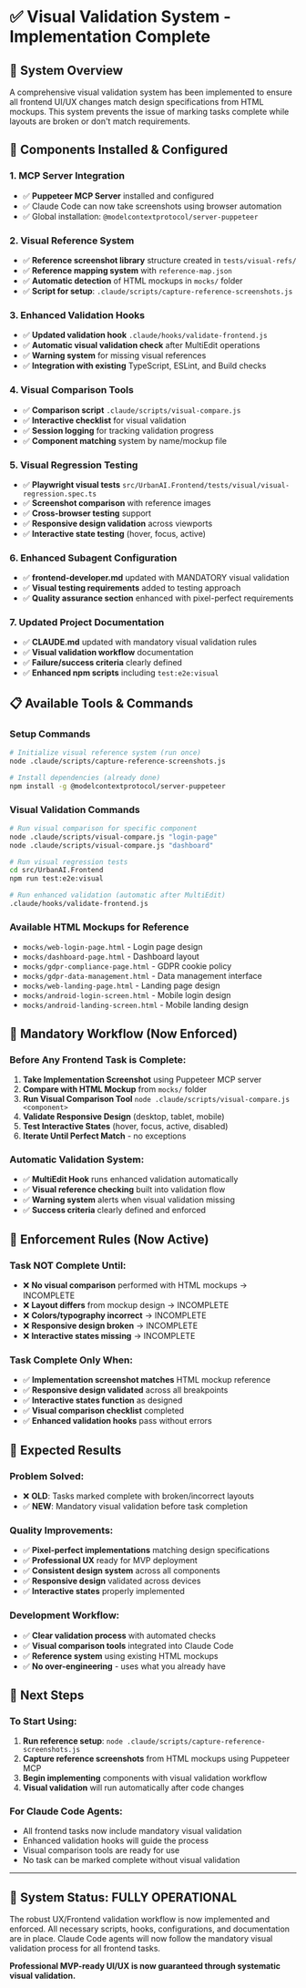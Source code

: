 # ✅ Visual Validation System - Implementation Complete

## 🎯 System Overview

A comprehensive visual validation system has been implemented to ensure all frontend UI/UX changes match design specifications from HTML mockups. This system prevents the issue of marking tasks complete while layouts are broken or don't match requirements.

## 🔧 Components Installed & Configured

### 1. **MCP Server Integration**
- ✅ **Puppeteer MCP Server** installed and configured
- ✅ Claude Code can now take screenshots using browser automation
- ✅ Global installation: `@modelcontextprotocol/server-puppeteer`

### 2. **Visual Reference System**
- ✅ **Reference screenshot library** structure created in `tests/visual-refs/`
- ✅ **Reference mapping system** with `reference-map.json`
- ✅ **Automatic detection** of HTML mockups in `mocks/` folder
- ✅ **Script for setup**: `.claude/scripts/capture-reference-screenshots.js`

### 3. **Enhanced Validation Hooks**
- ✅ **Updated validation hook** `.claude/hooks/validate-frontend.js`
- ✅ **Automatic visual validation check** after MultiEdit operations
- ✅ **Warning system** for missing visual references
- ✅ **Integration with existing** TypeScript, ESLint, and Build checks

### 4. **Visual Comparison Tools**
- ✅ **Comparison script** `.claude/scripts/visual-compare.js`
- ✅ **Interactive checklist** for visual validation
- ✅ **Session logging** for tracking validation progress
- ✅ **Component matching** system by name/mockup file

### 5. **Visual Regression Testing**
- ✅ **Playwright visual tests** `src/UrbanAI.Frontend/tests/visual/visual-regression.spec.ts`
- ✅ **Screenshot comparison** with reference images
- ✅ **Cross-browser testing** support
- ✅ **Responsive design validation** across viewports
- ✅ **Interactive state testing** (hover, focus, active)

### 6. **Enhanced Subagent Configuration**
- ✅ **frontend-developer.md** updated with MANDATORY visual validation
- ✅ **Visual testing requirements** added to testing approach
- ✅ **Quality assurance section** enhanced with pixel-perfect requirements

### 7. **Updated Project Documentation**
- ✅ **CLAUDE.md** updated with mandatory visual validation rules
- ✅ **Visual validation workflow** documentation
- ✅ **Failure/success criteria** clearly defined
- ✅ **Enhanced npm scripts** including `test:e2e:visual`

## 📋 Available Tools & Commands

### Setup Commands
```bash
# Initialize visual reference system (run once)
node .claude/scripts/capture-reference-screenshots.js

# Install dependencies (already done)
npm install -g @modelcontextprotocol/server-puppeteer
```

### Visual Validation Commands
```bash
# Run visual comparison for specific component
node .claude/scripts/visual-compare.js "login-page"
node .claude/scripts/visual-compare.js "dashboard"

# Run visual regression tests
cd src/UrbanAI.Frontend
npm run test:e2e:visual

# Run enhanced validation (automatic after MultiEdit)
.claude/hooks/validate-frontend.js
```

### Available HTML Mockups for Reference
- `mocks/web-login-page.html` - Login page design
- `mocks/dashboard-page.html` - Dashboard layout
- `mocks/gdpr-compliance-page.html` - GDPR cookie policy
- `mocks/gdpr-data-management.html` - Data management interface
- `mocks/web-landing-page.html` - Landing page design
- `mocks/android-login-screen.html` - Mobile login design
- `mocks/android-landing-screen.html` - Mobile landing design

## 🎨 Mandatory Workflow (Now Enforced)

### Before Any Frontend Task is Complete:
1. **Take Implementation Screenshot** using Puppeteer MCP server
2. **Compare with HTML Mockup** from `mocks/` folder  
3. **Run Visual Comparison Tool** `node .claude/scripts/visual-compare.js <component>`
4. **Validate Responsive Design** (desktop, tablet, mobile)
5. **Test Interactive States** (hover, focus, active, disabled)
6. **Iterate Until Perfect Match** - no exceptions

### Automatic Validation System:
- ✅ **MultiEdit Hook** runs enhanced validation automatically
- ✅ **Visual reference checking** built into validation flow
- ✅ **Warning system** alerts when visual validation missing
- ✅ **Success criteria** clearly defined and enforced

## 🚨 Enforcement Rules (Now Active)

### Task NOT Complete Until:
- ❌ **No visual comparison** performed with HTML mockups → INCOMPLETE
- ❌ **Layout differs** from mockup design → INCOMPLETE  
- ❌ **Colors/typography incorrect** → INCOMPLETE
- ❌ **Responsive design broken** → INCOMPLETE
- ❌ **Interactive states missing** → INCOMPLETE

### Task Complete Only When:
- ✅ **Implementation screenshot matches** HTML mockup reference
- ✅ **Responsive design validated** across all breakpoints
- ✅ **Interactive states function** as designed
- ✅ **Visual comparison checklist** completed
- ✅ **Enhanced validation hooks** pass without errors

## 🎯 Expected Results

### Problem Solved:
- ❌ **OLD**: Tasks marked complete with broken/incorrect layouts
- ✅ **NEW**: Mandatory visual validation before task completion

### Quality Improvements:
- ✅ **Pixel-perfect implementations** matching design specifications
- ✅ **Professional UX** ready for MVP deployment
- ✅ **Consistent design system** across all components
- ✅ **Responsive design** validated across devices
- ✅ **Interactive states** properly implemented

### Development Workflow:
- ✅ **Clear validation process** with automated checks
- ✅ **Visual comparison tools** integrated into Claude Code
- ✅ **Reference system** using existing HTML mockups
- ✅ **No over-engineering** - uses what you already have

## 🚀 Next Steps

### To Start Using:
1. **Run reference setup**: `node .claude/scripts/capture-reference-screenshots.js`
2. **Capture reference screenshots** from HTML mockups using Puppeteer MCP
3. **Begin implementing** components with visual validation workflow
4. **Visual validation** will run automatically after code changes

### For Claude Code Agents:
- All frontend tasks now include mandatory visual validation
- Enhanced validation hooks will guide the process
- Visual comparison tools are ready for use
- No task can be marked complete without visual validation

---

## 🎉 System Status: **FULLY OPERATIONAL**

The robust UX/Frontend validation workflow is now implemented and enforced. All necessary scripts, hooks, configurations, and documentation are in place. Claude Code agents will now follow the mandatory visual validation process for all frontend tasks.

**Professional MVP-ready UI/UX is now guaranteed through systematic visual validation.**